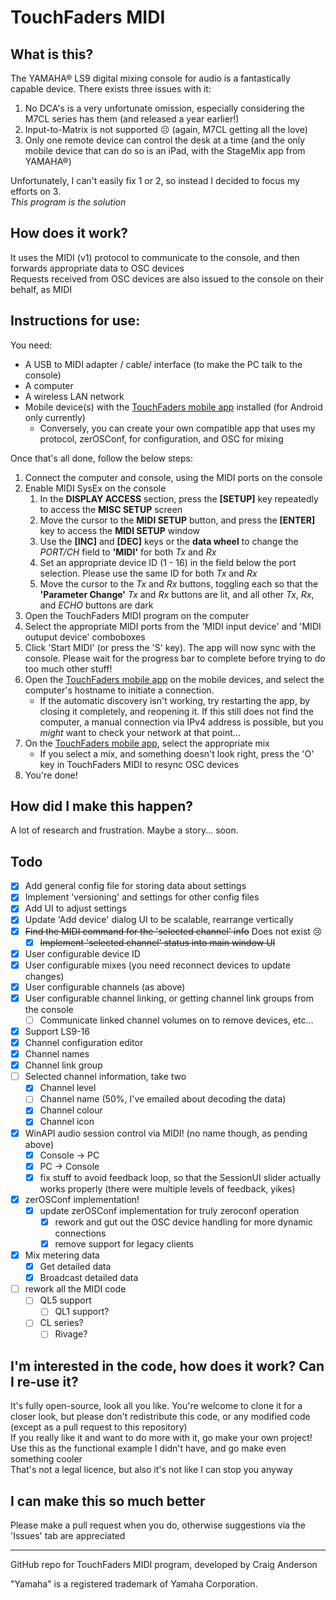 # TouchFaders MIDI

## What is this?
The YAMAHA® LS9 digital mixing console for audio is a fantastically capable device. There exists three issues with it:

1. No DCA's is a very unfortunate omission, especially considering the M7CL series has them (and released a year earlier!)
1. Input-to-Matrix is not supported ☹ (again, M7CL getting all the love)
1. Only one remote device can control the desk at a time (and the only mobile device that can do so is an iPad, with the StageMix app from YAMAHA®)

Unfortunately, I can't easily fix 1 or 2, so instead I decided to focus my efforts on 3.  
*This program is the solution*

## How does it work?
It uses the MIDI (v1) protocol to communicate to the console, and then forwards appropriate data to OSC devices  
Requests received from OSC devices are also issued to the console on their behalf, as MIDI

## Instructions for use:
You need:
* A USB to MIDI adapter / cable/ interface (to make the PC talk to the console)
* A computer
* A wireless LAN network
* Mobile device(s) with the [TouchFaders mobile app](http://github.com/theonlytechnohead/TouchFaders_APP) installed (for Android only currently)
  * Conversely, you can create your own compatible app that uses my protocol, zerOSConf, for configuration, and OSC for mixing

Once that's all done, follow the below steps:
1. Connect the computer and console, using the MIDI ports on the console
1. Enable MIDI SysEx on the console
    1. In the __DISPLAY ACCESS__ section, press the __[SETUP]__ key repeatedly to access the __MISC SETUP__ screen
    1. Move the cursor to the __MIDI SETUP__ button, and press the __[ENTER]__ key to access the __MIDI SETUP__ window
    1. Use the __[INC]__ and __[DEC]__ keys or the __data wheel__ to change the *PORT/CH* field to __'MIDI'__ for both *Tx* and *Rx*
    1. Set an appropriate device ID (1 - 16) in the field below the port selection. Please use the same ID for both *Tx* and *Rx*
    1. Move the cursor to the *Tx* and *Rx* buttons, toggling each so that the __'Parameter Change'__ *Tx* and *Rx* buttons are lit, and all other *Tx*, *Rx*, and *ECHO* buttons are dark
1. Open the TouchFaders MIDI program on the computer
1. Select the appropriate MIDI ports from the 'MIDI input device' and 'MIDI outuput device' comboboxes
1. Click 'Start MIDI' (or press the 'S' key). The app will now sync with the console. Please wait for the progress bar to complete before trying to do too much other stuff!
1. Open the [TouchFaders mobile app](http://github.com/theonlytechnohead/TouchFaders_APP) on the mobile devices, and select the computer's hostname to initiate a connection.
	* If the automatic discovery isn't working, try restarting the app, by closing it completely, and reopening it. If this still does not find the computer, a manual connection via IPv4 address is possible, but you *might* want to check your network at that point...
1. On the [TouchFaders mobile app](http://github.com/theonlytechnohead/TouchFaders_APP), select the appropriate mix
	* If you select a mix, and something doesn't look right, press the 'O' key in TouchFaders MIDI to resync OSC devices
1. You're done!

## How did I make this happen?
A lot of research and frustration.
Maybe a story... soon.

## Todo
- [x] Add general config file for storing data about settings
- [x] Implement 'versioning' and settings for other config files
- [x] Add UI to adjust settings
- [x] Update 'Add device' dialog UI to be scalable, rearrange vertically
- [x] ~~Find the MIDI command for the 'selected channel' info~~ Does not exist 😢
  - [x] ~~Implement 'selected channel' status into main window UI~~
- [x] User configurable device ID
- [X] User configurable mixes (you need reconnect devices to update changes)
- [x] User configurable channels (as above)
- [x] User configurable channel linking, or getting channel link groups from the console
  - [ ] Communicate linked channel volumes on to remove devices, etc...
- [x] Support LS9-16
- [x] Channel configuration editor
 - [x] Channel names
 - [x] Channel link group
- [ ] Selected channel information, take two
  - [x] Channel level
  - [ ] Channel name (50%, I've emailed about decoding the data)
  - [x] Channel colour
  - [x] Channel icon
- [x] WinAPI audio session control via MIDI! (no name though, as pending above)
  - [x] Console -> PC
  - [x] PC -> Console
  - [x] fix stuff to avoid feedback loop, so that the SessionUI slider actually works properly (there were multiple levels of feedback, yikes)
- [x] zerOSConf implementation!
  - [x] update zerOSConf implementation for truly zeroconf operation
    - [x] rework and gut out the OSC device handling for more dynamic connections
    - [x] remove support for legacy clients
- [x] Mix metering data
  - [x] Get detailed data
  - [x] Broadcast detailed data
- [ ] rework all the MIDI code
  - [ ] QL5 support
    - [ ] QL1 support?
  - [ ] CL series?
    - [ ] Rivage?

## I'm interested in the code, how does it work? Can I re-use it?
It's fully open-source, look all you like.
You're welcome to clone it for a closer look, but please don't redistribute this code, or any modified code (except as a pull request to this repository)  
If you really like it and want to do more with it, go make your own project! Use this as the functional example I didn't have, and go make even something cooler  
That's not a legal licence, but also it's not like I can stop you anyway

## I can make this so much better
Please make a pull request when you do, otherwise suggestions via the 'Issues' tab are appreciated

---
GitHub repo for TouchFaders MIDI program, developed by Craig Anderson

"Yamaha" is a registered trademark of Yamaha Corporation.
